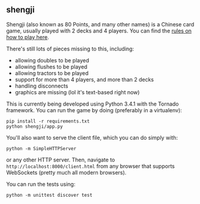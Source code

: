 shengji
---
Shengji (also known as 80 Points, and many other names) is a Chinese card game, usually played with 2 decks and 4 players. You can find the [rules on how to play here](http://www.pagat.com/kt5/tractor.html).

There's still lots of pieces missing to this, including:

- allowing doubles to be played
- allowing flushes to be played
- allowing tractors to be played
- support for more than 4 players, and more than 2 decks
- handling disconnects
- graphics are missing (lol it's text-based right now)

This is currently being developed using Python 3.4.1 with the Tornado framework. You can run the game by doing (preferably in a virtualenv):

```shell
pip install -r requirements.txt
python shengji/app.py
```

You'll also want to serve the client file, which you can do simply with: 

```shell
python -m SimpleHTTPServer
```

or any other HTTP server. Then, navigate to `http://localhost:8000/client.html` from any browser that supports WebSockets (pretty much all modern browsers). 

You can run the tests using:

```shell
python -m unittest discover test
```
